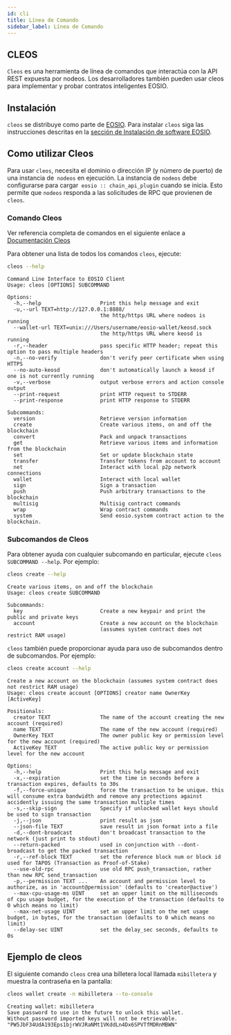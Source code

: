 ```yaml
---
id: cli
title: Línea de Comando
sidebar_label: Línea de Comando
---
```


## CLEOS 

`Cleos` es una herramienta de línea de comandos que interactúa con la API REST expuesta por nodeos. Los desarrolladores también pueden usar cleos para implementar y probar contratos inteligentes EOSIO.

## Instalación

`cleos` se distribuye como parte de [EOSIO](https://github.com/EOSIO/eos/blob/master/README.md). Para instalar `cleos` siga las instrucciones descritas en la [sección de Instalación de software EOSIO](https://developers.eos.io/manuals/eos/latest/install/index).

## Como utilizar Cleos

Para usar `cleos`, necesita el dominio o dirección IP (y número de puerto) de una instancia de` nodeos` en ejecución. La instancia de `nodeos` debe configurarse para cargar` eosio :: chain_api_plugin` cuando se inicia. Esto permite que `nodeos` responda a las solicitudes de RPC que provienen de` cleos`.

### Comando Cleos

Ver referencia completa de comandos en el siguiente enlace a [Documentación Cleos](https://developers.eos.io/manuals/eos/latest/cleos/index)

Para obtener una lista de todos los comandos `cleos`, ejecute:

```sh
cleos --help
```

```console
Command Line Interface to EOSIO Client
Usage: cleos [OPTIONS] SUBCOMMAND

Options:
  -h,--help                   Print this help message and exit
  -u,--url TEXT=http://127.0.0.1:8888/
                              the http/https URL where nodeos is running
  --wallet-url TEXT=unix:///Users/username/eosio-wallet/keosd.sock
                              the http/https URL where keosd is running
  -r,--header                 pass specific HTTP header; repeat this option to pass multiple headers
  -n,--no-verify              don't verify peer certificate when using HTTPS
  --no-auto-keosd             don't automatically launch a keosd if one is not currently running
  -v,--verbose                output verbose errors and action console output
  --print-request             print HTTP request to STDERR
  --print-response            print HTTP response to STDERR

Subcommands:
  version                     Retrieve version information
  create                      Create various items, on and off the blockchain
  convert                     Pack and unpack transactions
  get                         Retrieve various items and information from the blockchain
  set                         Set or update blockchain state
  transfer                    Transfer tokens from account to account
  net                         Interact with local p2p network connections
  wallet                      Interact with local wallet
  sign                        Sign a transaction
  push                        Push arbitrary transactions to the blockchain
  multisig                    Multisig contract commands
  wrap                        Wrap contract commands
  system                      Send eosio.system contract action to the blockchain.
```

### Subcomandos de Cleos

Para obtener ayuda con cualquier subcomando en particular, ejecute `cleos SUBCOMMAND --help`. Por ejemplo:

```sh
cleos create --help
```

```console
Create various items, on and off the blockchain
Usage: cleos create SUBCOMMAND

Subcommands:
  key                         Create a new keypair and print the public and private keys
  account                     Create a new account on the blockchain
                              (assumes system contract does not restrict RAM usage)
```

`cleos` también puede proporcionar ayuda para uso de subcomandos dentro de subcomandos. Por ejemplo:

```sh
cleos create account --help
```

```console
Create a new account on the blockchain (assumes system contract does not restrict RAM usage)
Usage: cleos create account [OPTIONS] creator name OwnerKey [ActiveKey]

Positionals:
  creator TEXT                The name of the account creating the new account (required)
  name TEXT                   The name of the new account (required)
  OwnerKey TEXT               The owner public key or permission level for the new account (required)
  ActiveKey TEXT              The active public key or permission level for the new account

Options:
  -h,--help                   Print this help message and exit
  -x,--expiration             set the time in seconds before a transaction expires, defaults to 30s
  -f,--force-unique           force the transaction to be unique. this will consume extra bandwidth and remove any protections against accidently issuing the same transaction multiple times
  -s,--skip-sign              Specify if unlocked wallet keys should be used to sign transaction
  -j,--json                   print result as json
  --json-file TEXT            save result in json format into a file
  -d,--dont-broadcast         don't broadcast transaction to the network (just print to stdout)
  --return-packed             used in conjunction with --dont-broadcast to get the packed transaction
  -r,--ref-block TEXT         set the reference block num or block id used for TAPOS (Transaction as Proof-of-Stake)
  --use-old-rpc               use old RPC push_transaction, rather than new RPC send_transaction
  -p,--permission TEXT ...    An account and permission level to authorize, as in 'account@permission' (defaults to 'creator@active')
  --max-cpu-usage-ms UINT     set an upper limit on the milliseconds of cpu usage budget, for the execution of the transaction (defaults to 0 which means no limit)
  --max-net-usage UINT        set an upper limit on the net usage budget, in bytes, for the transaction (defaults to 0 which means no limit)
  --delay-sec UINT            set the delay_sec seconds, defaults to 0s
```

## Ejemplo de cleos

El siguiente comando `cleos` crea una billetera local llamada `mibilletera` y muestra la contraseña en la pantalla:

```sh
cleos wallet create -n mibilletera --to-console
```

```console
Creating wallet: mibilletera
Save password to use in the future to unlock this wallet.
Without password imported keys will not be retrievable.
"PW5JbF34UdA193Eps1bjrWVJRaNMt1VKddLn4Dx6SPVTfMDRnMBWN"
```
